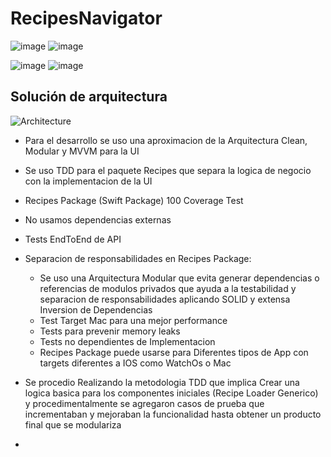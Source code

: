 # RecipesNavigator

![image](https://github.com/sdykae/RecipesNavigator/assets/50224521/01af0846-4fe0-4647-b8ae-2d1b4eaa1b8d)
![image](https://github.com/sdykae/RecipesNavigator/assets/50224521/2fc618ae-26a6-41eb-b605-f2609a9125bf)

![image](https://github.com/sdykae/RecipesNavigator/assets/50224521/f990c712-e8da-4649-9d8e-164bd75fc27f)
![image](https://github.com/sdykae/RecipesNavigator/assets/50224521/8d926120-f698-4c79-8970-0677c422d4d5)

## Solución de arquitectura
![Architecture](https://github.com/sdykae/RecipesNavigator/assets/50224521/3ba43795-980c-4df9-b156-18f0ff12d53a)


- Para el desarrollo se uso una aproximacion de la Arquitectura Clean, Modular y MVVM para la UI
- Se uso TDD para el paquete Recipes que separa la logica de negocio con la implementacion de la UI
- Recipes Package (Swift Package) 100 Coverage Test
- No usamos dependencias externas
- Tests EndToEnd de API
- Separacion de responsabilidades en Recipes Package:
  - Se uso una Arquitectura Modular que evita generar dependencias o referencias de modulos privados que ayuda a la testabilidad y separacion de responsabilidades aplicando SOLID y extensa Inversion de Dependencias
  - Test Target Mac para una mejor performance
  - Tests para prevenir memory leaks
  - Tests no dependientes de Implementacion
  - Recipes Package puede usarse para Diferentes tipos de App con targets diferentes a IOS como WatchOs o Mac

- Se procedio Realizando la metodologia TDD que implica Crear una logica basica para los componentes iniciales (Recipe Loader Generico) y procedimentalmente se agregaron casos de prueba que incrementaban y mejoraban la funcionalidad hasta obtener un producto final que se modulariza
- 
